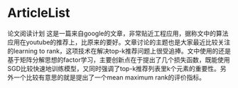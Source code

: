 # ArticleList
论文阅读计划
这是一篇来自google的文章，非常贴近工程应用，据称文中的算法应用在youtube的推荐上，比原来的要好。文章讨论的主题也是大家最近比较关注的learning to rank，这项技术在解决top-k推荐问题上很受追捧。文中使用的还是基于矩阵分解思想的factor学习，主要创新点在于提出了几个损失函数，既能使用SGD比较快速地训练模型，又同时强调了top-k推荐列表里k个元素的重要性。另外一个比较有意思的就是提出了一个mean maximum rank的评价指标。
